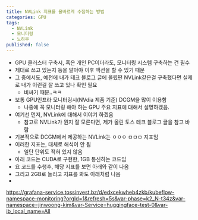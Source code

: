 ```yaml
---
title: NVLink 지표를 올바르게 수집하는 방법
categories: GPU
tags:
  - NVLink
  - 모니터링
  - 노하우
published: false
---
```


- GPU 클러스터 구축시, 혹은 개인 PC이더라도, 모니터링 시스템 구축하는 건 필수
- 제대로 쓰고 있는지 등을 알아야 이후 액션을 할 수 있기 때문
- 그 중에서도, 예전에 내가 테크 블로그 글에 올렸떤 NVLink같은걸 구축했다면 실제로 내가 이런걸 잘 쓰고 있나 확인 필요
	- 비싸기 때문..ㅋㅋ
- 보통 GPU인프라 모니터링시(NVdia 제품 기준) DCGM을 많이 이용함
	- 나중에 꼭 모니터링 해야 하는 GPU 주요 지표에 대해서 설명하겠음.
- 여기선 먼저, NVLink에 대해서 이야기 하겠음
	- 참고로 NVLink가 뭔지 잘 모른다면, 제가 올린 토스 테크 블로그 글을 참고 바람
- 기본적으로 DCGM에서 제공하는 NVLink는 ㅇㅇㅇ ㅁㅁㅁ 지표임
- 이러한 지표는, 대체로 해석이 안 됨
	- 일단 단위도 적혀 있지 않음
- 아래 코드는 CUDA로 구현한, 1GB 통신하는 코드임
- 요 코드를 수행후, 해당 지표를 보면 아래와 같이 나옴
- 그리고 2GB로 늘리고 지표를 봐도 아래처럼 나옴
-

https://grafana-service.tossinvest.bz/d/edxcekwheb4zkb/kubeflow-namespace-monitoring?orgId=1&refresh=5s&var-phase=k2_N-t34z&var-namespace=jinwoong-kim&var-Service=huggingface-test-0&var-ib_local_name=All